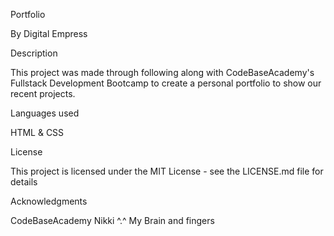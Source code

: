 Portfolio

By Digital Empress

Description

This project was made through following along with CodeBaseAcademy's Fullstack Development Bootcamp to create a personal portfolio to show our recent projects.

Languages used

HTML & CSS

License

This project is licensed under the MIT License - see the LICENSE.md file for details

Acknowledgments

CodeBaseAcademy 
Nikki ^.^ 
My Brain and fingers